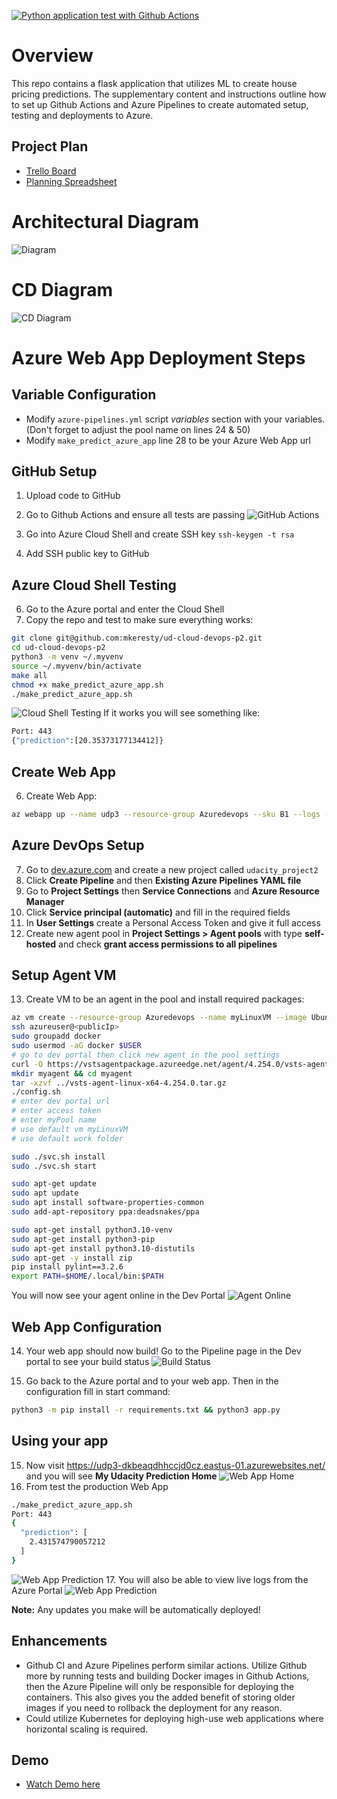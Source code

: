 [![Python application test with Github Actions](https://github.com/mkeresty/ud-cloud-devops-p2/actions/workflows/python-app.yml/badge.svg)](https://github.com/mkeresty/ud-cloud-devops-p2/actions/workflows/python-app.yml)

# Overview

This repo contains a flask application that utilizes ML to create house pricing predictions. The supplementary content and instructions outline how to set up Github Actions and Azure Pipelines to create automated setup, testing and deployments to Azure.

## Project Plan
- [Trello Board](https://trello.com/invite/b/68042cccef3166045705d5e6/ATTIf3f09f0b617032288777c2664ce146ea5C172673/my-trello-board)
- [Planning Spreadsheet](./udacity_project_2_spreadsheet.xlsx)

# Architectural Diagram
![Diagram](./screenshots/microservices-strategy.png)

# CD Diagram
![CD Diagram](./screenshots/cd-diagram.png)


# Azure Web App Deployment Steps

## Variable Configuration
- Modify ```azure-pipelines.yml``` script *variables* section with your variables. (Don't forget to adjust the pool name on lines 24 & 50)
- Modify ```make_predict_azure_app``` line 28 to be your Azure Web App url

## GitHub Setup
1. Upload code to GitHub
2. Go to Github Actions and ensure all tests are passing
![GitHub Actions](./screenshots/ss_2_passing_gh_actions.png)

3. Go into Azure Cloud Shell and create SSH key
```ssh-keygen -t rsa```
4. Add SSH public key to GitHub

## Azure Cloud Shell Testing
6. Go to the Azure portal and enter the Cloud Shell
5. Copy the repo and test to make sure everything works:
```bash
git clone git@github.com:mkeresty/ud-cloud-devops-p2.git
cd ud-cloud-devops-p2
python3 -m venv ~/.myvenv
source ~/.myvenv/bin/activate
make all
chmod +x make_predict_azure_app.sh
./make_predict_azure_app.sh 
```
![Cloud Shell Testing](./screenshots/ss_5_shell_test_run.png)
If it works you will see something like:
```bash
Port: 443
{"prediction":[20.35373177134412]}
```

## Create Web App
6. Create Web App:
```bash
az webapp up --name udp3 --resource-group Azuredevops --sku B1 --logs --runtime "PYTHON:3.10"
```

## Azure DevOps Setup
7. Go to [dev.azure.com](https://go.microsoft.com/fwlink/?LinkId=307137) and create a new project called `udacity_project2`
8. Click **Create Pipeline** and then **Existing Azure Pipelines YAML file**
9. Go to **Project Settings** then **Service Connections** and **Azure Resource Manager**
10. Click **Service principal (automatic)** and fill in the required fields
11. In **User Settings** create a Personal Access Token and give it full access
12. Create new agent pool in **Project Settings > Agent pools** with type **self-hosted** and check **grant access permissions to all pipelines**

## Setup Agent VM
13. Create VM to be an agent in the pool and install required packages:
```bash
az vm create --resource-group Azuredevops --name myLinuxVM --image Ubuntu2204 --generate-ssh-keys --admin-username azureuser --public-ip-sku Standard
ssh azureuser@<publicIp>
sudo groupadd docker
sudo usermod -aG docker $USER
# go to dev portal then click new agent in the pool settings
curl -O https://vstsagentpackage.azureedge.net/agent/4.254.0/vsts-agent-linux-x64-4.254.0.tar.gz
mkdir myagent && cd myagent
tar -xzvf ../vsts-agent-linux-x64-4.254.0.tar.gz
./config.sh
# enter dev portal url
# enter access token
# enter myPool name
# use default vm myLinuxVM
# use default work folder

sudo ./svc.sh install
sudo ./svc.sh start

sudo apt-get update
sudo apt update
sudo apt install software-properties-common
sudo add-apt-repository ppa:deadsnakes/ppa

sudo apt-get install python3.10-venv
sudo apt-get install python3-pip
sudo apt-get install python3.10-distutils
sudo apt-get -y install zip
pip install pylint==3.2.6
export PATH=$HOME/.local/bin:$PATH
```
You will now see your agent online in the Dev Portal
![Agent Online](./screenshots/ss_9_agent_online.png)


## Web App Configuration
14. Your web app should now build! Go to the Pipeline page in the Dev portal to see your build status
![Build Status](./screenshots/ss_10_deployed_app_pipeline.png)

14. Go back to the Azure portal and to your web app. Then in the configuration fill in start command:
```bash
python3 -m pip install -r requirements.txt && python3 app.py
```

## Using your app
15. Now visit https://udp3-dkbeaqdhhccjd0cz.eastus-01.azurewebsites.net/ and you will see **My Udacity Prediction Home**
![Web App Home](./screenshots/ss_12_website_update_proof.png)
16. From test the production Web App
```bash
./make_predict_azure_app.sh
Port: 443
{
  "prediction": [
    2.431574790057212
  ]
}
```
![Web App Prediction](./screenshots/ss_13_prediction_post_update.png)
17. You will also be able to view live logs from the Azure Portal
![Web App Prediction](./screenshots/ss_14_live_logs.png)


**Note:** Any updates you make will be automatically deployed!



## Enhancements
- Github CI and Azure Pipelines perform similar actions. Utilize Github more by running tests and building Docker images in Github Actions, then the Azure Pipeline will only be responsible for deploying the containers. This also gives you the added benefit of storing older images if you need to rollback the deployment for any reason.
- Could utilize Kubernetes for deploying high-use web applications where horizontal scaling is required.

## Demo 

- [Watch Demo here](https://youtu.be/eVJGyq-XU7M)
